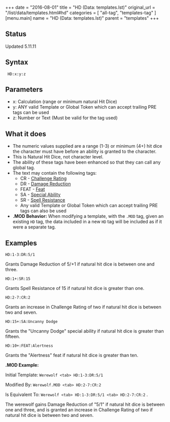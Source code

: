 +++
date = "2016-08-01"
title = "HD (Data: templates.lst)"
original_url = "/list/data/templates.html#hd"
categories = [ "all-tag", "templates-tag" ]
[menu.main]
    name = "HD (Data: templates.lst)"
    parent = "templates"
+++

## Status

Updated 5.11.11

## Syntax

` HD:x:y:z`

## Parameters

-   x: Calculation (range or minimum natural Hit Dice)
-   y: ANY valid Template or Global Token which can
    accept trailing PRE tags can be used
-   z: Number or Text (Must be valid for the tag used)



What it does
------------

-   The numeric values supplied are a range (1-3) or minimum (4+) hit
    dice the character must have before an ability is granted to
    the character.
-   This is Natural Hit Dice, not character level.
-   The ability of these tags have been enhanced so that they can call
    any global tag.
-   The text may contain the following tags:
    -   CR - [Challenge Rating](/list/data/templates/cr.html)
    -   DR - [Damage Reduction](/list/global/other/dr.html)
    -   FEAT - [Feat](/list/data/templates.html#feat)
    -   SA - [Special Ability](/list/global/other/sab.html)
    -   SR - [Spell Resistance](/list/global/other/sr.html)
    -   Any valid Template or Global Token which can accept trailing PRE
        tags can also be used
-   **.MOD Behavior:** When modifying a template, with the `.MOD` tag,
    given an existing `HD` tag, the data included in a new `HD` tag will
    be included as if it were a separate tag.

Examples
--------

`HD:1-3:DR:5/1`

Grants Damage Reduction of 5/+1 if natural hit dice is between one and
three.

`HD:1+:SR:15`

Grants Spell Resistance of 15 if natural hit dice is greater than one.

`HD:2-7:CR:2`

Grants an increase in Challenge Rating of two if natural hit dice is
between two and seven.

`HD:15+:SA:Uncanny Dodge`

Grants the "Uncanny Dodge" special ability if natural hit dice is
greater than fifteen.

`HD:10+:FEAT:Alertness`

Grants the "Alertness" feat if natural hit dice is greater than ten.

**.MOD Example:**

Initial Template: `Werewolf <tab> HD:1-3:DR:5/1`

Modified By: `Werewolf.MOD <tab> HD:2-7:CR:2`

Is Equivalent To: `Werewolf <tab> HD:1-3:DR:5/1 <tab> HD:2-7:CR:2` .

The werewolf gains Damage Reduction of "5/1" if natural hit dice is
between one and three, and is granted an increase in Challenge Rating of
two if natural hit dice is between two and seven.


